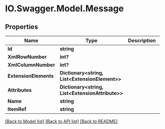 # IO.Swagger.Model.Message
## Properties

Name | Type | Description | Notes
------------ | ------------- | ------------- | -------------
**Id** | **string** |  | [optional] 
**XmlRowNumber** | **int?** |  | [optional] 
**XmlColumnNumber** | **int?** |  | [optional] 
**ExtensionElements** | **Dictionary&lt;string, List&lt;ExtensionElement&gt;&gt;** |  | [optional] 
**Attributes** | **Dictionary&lt;string, List&lt;ExtensionAttribute&gt;&gt;** |  | [optional] 
**Name** | **string** |  | [optional] 
**ItemRef** | **string** |  | [optional] 

[[Back to Model list]](../README.md#documentation-for-models) [[Back to API list]](../README.md#documentation-for-api-endpoints) [[Back to README]](../README.md)

